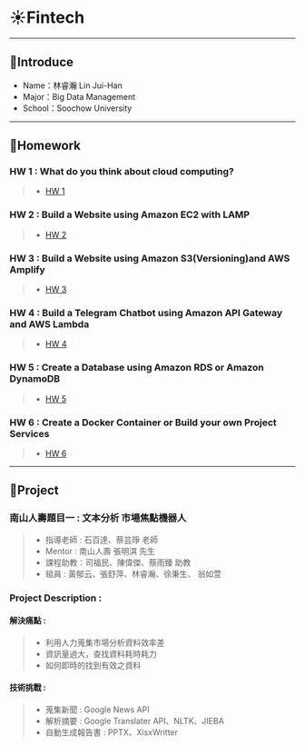 # ☀Fintech
---
## 🌵Introduce
* Name：林睿瀚 Lin Jui-Han
* Major：Big Data Management
* School：Soochow University
---
## 🌵Homework
### HW 1 : What do you think about cloud computing?
>* [HW 1](HW1/hw1.md)
### HW 2 : Build a Website using Amazon EC2 with LAMP
>* [HW 2](HW2/hw2.md)
### HW 3 : Build a Website using Amazon S3(Versioning)and AWS Amplify
>* [HW 3](https://youtu.be/ul2pSPfx13g)
### HW 4 : Build a Telegram Chatbot using Amazon API Gateway and AWS Lambda
>* [HW 4](https://youtu.be/ftV4RhYZROA)
### HW 5 : Create a Database using Amazon RDS or Amazon DynamoDB
>* [HW 5](https://youtu.be/PlnvsDTLvRE)
### HW 6 : Create a Docker Container or Build your own Project Services
>* [HW 6](https://youtu.be/0Nl0pmzkO64)
---
## 🌵Project
### 南山人壽題目一 : 文本分析 市場焦點機器人
>* 指導老師 : 石百達、蔡芸琤 老師
>* Mentor : 南山人壽 張明淇 先生
>* 課程助教：司福民、陳偉傑、蔡雨臻 助教
>* 組員 : 黃郁云、張舒萍、林睿瀚、徐秉生、 翁如萱 
### Project Description :
#### 解決痛點 :
>* 利用人力蒐集市場分析資料效率差
>* 資訊量過大，查找資料耗時耗力
>* 如何即時的找到有效之資料
#### 技術挑戰 :
>* 蒐集新聞 : Google News API
>* 解析摘要 : Google Translater API、NLTK、JIEBA
>* 自動生成報告書 : PPTX、XisxWritter
